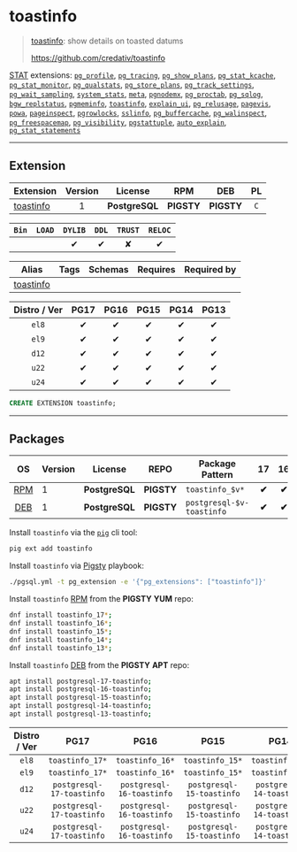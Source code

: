 # toastinfo


> [toastinfo](https://github.com/credativ/toastinfo): show details on toasted datums
>
> https://github.com/credativ/toastinfo





[STAT](/stat) extensions: [`pg_profile`](/pg_profile), [`pg_tracing`](/pg_tracing), [`pg_show_plans`](/pg_show_plans), [`pg_stat_kcache`](/pg_stat_kcache), [`pg_stat_monitor`](/pg_stat_monitor), [`pg_qualstats`](/pg_qualstats), [`pg_store_plans`](/pg_store_plans), [`pg_track_settings`](/pg_track_settings), [`pg_wait_sampling`](/pg_wait_sampling), [`system_stats`](/system_stats), [`meta`](/meta), [`pgnodemx`](/pgnodemx), [`pg_proctab`](/pg_proctab), [`pg_sqlog`](/pg_sqlog), [`bgw_replstatus`](/bgw_replstatus), [`pgmeminfo`](/pgmeminfo), [`toastinfo`](/toastinfo), [`explain_ui`](/explain_ui), [`pg_relusage`](/pg_relusage), [`pagevis`](/pagevis), [`powa`](/powa), [`pageinspect`](/pageinspect), [`pgrowlocks`](/pgrowlocks), [`sslinfo`](/sslinfo), [`pg_buffercache`](/pg_buffercache), [`pg_walinspect`](/pg_walinspect), [`pg_freespacemap`](/pg_freespacemap), [`pg_visibility`](/pg_visibility), [`pgstattuple`](/pgstattuple), [`auto_explain`](/auto_explain), [`pg_stat_statements`](/pg_stat_statements)


-------
## Extension


| Extension | Version | License | RPM | DEB | PL |
|-----------|:-------:|:-------:|:---:|:---:|:--:|
| [toastinfo](https://github.com/credativ/toastinfo) | 1 | **<span class="tcblue">PostgreSQL</span>** | **<span class="tcwarn">PIGSTY</span>** | **<span class="tcwarn">PIGSTY</span>** | `C` |



| `Bin` | `LOAD` | `DYLIB` | `DDL` | `TRUST` | `RELOC` |
|:-----:|:------:|:-------:|:-----:|:-------:|:-------:|
|  |  | <span class="tcblue">✔</span> | <span class="tcblue">✔</span> | <span class="tcwarn">✘</span> | <span class="tcblue">✔</span> |



| Alias | Tags | Schemas | Requires | Required by |
|-------|------|---------|----------|-------------|
| [toastinfo](/toastinfo) |  |  |  |  |



| Distro / Ver | PG17 | PG16 | PG15 | PG14 | PG13 |
|:------------:|:----:|:----:|:----:|:----:|:----:|
| `el8` | <span class="tcblue">✔</span> | <span class="tcblue">✔</span> | <span class="tcblue">✔</span> | <span class="tcblue">✔</span> | <span class="tcblue">✔</span> |
| `el9` | <span class="tcblue">✔</span> | <span class="tcblue">✔</span> | <span class="tcblue">✔</span> | <span class="tcblue">✔</span> | <span class="tcblue">✔</span> |
| `d12` | <span class="tcblue">✔</span> | <span class="tcblue">✔</span> | <span class="tcblue">✔</span> | <span class="tcblue">✔</span> | <span class="tcblue">✔</span> |
| `u22` | <span class="tcblue">✔</span> | <span class="tcblue">✔</span> | <span class="tcblue">✔</span> | <span class="tcblue">✔</span> | <span class="tcblue">✔</span> |
| `u24` | <span class="tcblue">✔</span> | <span class="tcblue">✔</span> | <span class="tcblue">✔</span> | <span class="tcblue">✔</span> | <span class="tcblue">✔</span> |





```sql
CREATE EXTENSION toastinfo;
```

-----------


## Packages


| OS | Version | License | REPO | Package Pattern | 17 | 16 | 15 | 14 | 13 | Dependency |
|:--:|---------|:-------:|:----:|-----------------|:--:|:--:|:--:|:--:|:--:|------------|
| [RPM](/rpm) | 1 | **<span class="tcblue">PostgreSQL</span>** | **<span class="tcwarn">PIGSTY</span>** | `toastinfo_$v*` | **<span class="tcwarn">✔</span>** | **<span class="tcwarn">✔</span>** | **<span class="tcwarn">✔</span>** | **<span class="tcwarn">✔</span>** | **<span class="tcwarn">✔</span>** |  |
| [DEB](/deb) | 1 | **<span class="tcblue">PostgreSQL</span>** | **<span class="tcwarn">PIGSTY</span>** | `postgresql-$v-toastinfo` | **<span class="tcwarn">✔</span>** | **<span class="tcwarn">✔</span>** | **<span class="tcwarn">✔</span>** | **<span class="tcwarn">✔</span>** | **<span class="tcwarn">✔</span>** |  |



Install `toastinfo` via the [`pig`](https://github.com/pgsty/pig) cli tool:

```bash
pig ext add toastinfo
```


Install `toastinfo` via [Pigsty](https://pigsty.io/docs/pgext/usage/install/) playbook:

```bash
./pgsql.yml -t pg_extension -e '{"pg_extensions": ["toastinfo"]}'
```


Install `toastinfo` [RPM](/rpm) from the **<span class="tcwarn">PIGSTY</span>** **YUM** repo:

```bash
dnf install toastinfo_17*;
dnf install toastinfo_16*;
dnf install toastinfo_15*;
dnf install toastinfo_14*;
dnf install toastinfo_13*;
```


Install `toastinfo` [DEB](/deb) from the **<span class="tcwarn">PIGSTY</span>** **APT** repo:

```bash
apt install postgresql-17-toastinfo;
apt install postgresql-16-toastinfo;
apt install postgresql-15-toastinfo;
apt install postgresql-14-toastinfo;
apt install postgresql-13-toastinfo;
```




| Distro / Ver | PG17 | PG16 | PG15 | PG14 | PG13 |
|:------------:|:----:|:----:|:----:|:----:|:----:|
| `el8` | `toastinfo_17*` | `toastinfo_16*` | `toastinfo_15*` | `toastinfo_14*` | `toastinfo_13*` |
| `el9` | `toastinfo_17*` | `toastinfo_16*` | `toastinfo_15*` | `toastinfo_14*` | `toastinfo_13*` |
| `d12` | `postgresql-17-toastinfo` | `postgresql-16-toastinfo` | `postgresql-15-toastinfo` | `postgresql-14-toastinfo` | `postgresql-13-toastinfo` |
| `u22` | `postgresql-17-toastinfo` | `postgresql-16-toastinfo` | `postgresql-15-toastinfo` | `postgresql-14-toastinfo` | `postgresql-13-toastinfo` |
| `u24` | `postgresql-17-toastinfo` | `postgresql-16-toastinfo` | `postgresql-15-toastinfo` | `postgresql-14-toastinfo` | `postgresql-13-toastinfo` |





